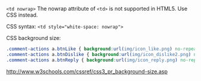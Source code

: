 ```<td nowrap>```
The nowrap attribute of ```<td>``` is not supported in HTML5. Use CSS instead.

CSS syntax: ```<td style="white-space: nowrap">```


CSS background size:
```css
.comment-actions a.btnLike { background:url(img/icon_like.png) no-repeat left 50%; background-size:16px; }
.comment-actions a.btnDislike { background:url(img/icon_dislike2.png) no-repeat left 5px; background-size:16px; display: none; }
.comment-actions a.btnReply { background:url(img/icon_reply.png) no-repeat left 5px; background-size:16px; color:#000; display: none; }
```
http://www.w3schools.com/cssref/css3_pr_background-size.asp
